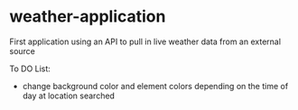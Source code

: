 # weather-application

First application using an API to pull in live weather data from an external source

To DO List:

- change background color and element colors depending on the time of day at location searched
